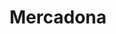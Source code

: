---
title: "Mercadona"
url: /valencia/mercadona-carrer-de-rodriguez-de-cepeda/
shop: supermercado
---